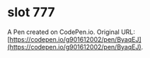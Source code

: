 # slot 777

A Pen created on CodePen.io. Original URL: [https://codepen.io/g901612002/pen/ByaqEJ](https://codepen.io/g901612002/pen/ByaqEJ).


